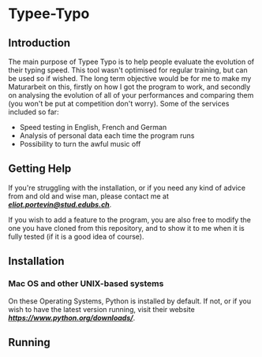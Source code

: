 # Typee-Typo

## Introduction
The main purpose of Typee Typo is to help people evaluate the evolution of their typing speed. This tool wasn't optimised for regular training, but can be used so if wished. The long term objective would be for me to make my Maturarbeit on this, firstly on how I got the program to work, and secondly on analysing the evolution of all of your performances and comparing them (you won't be put at competition don't worry). Some of the services included so far:
- Speed testing in English, French and German
- Analysis of personal data each time the program runs
- Possibility to turn the awful music off


## Getting Help
If you're struggling with the installation, or if you need any kind of advice from and old and wise man, please contact me at ***eliot.portevin@stud.edubs.ch***. 

If you wish to add a feature to the program, you are also free to modify the one you have cloned from this repository, and to show it to me when it is fully tested (if it is a good idea of course).

## Installation
### Mac OS and other UNIX-based systems
On these Operating Systems, Python is installed by default. If not, or if you wish to have the latest version running, visit their website ***https://www.python.org/downloads/***.
## Running
